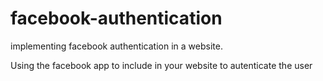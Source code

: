 # facebook-authentication
implementing facebook authentication in a website.

Using the facebook app to include in your website to autenticate the user 
